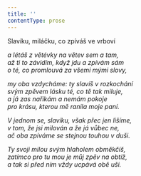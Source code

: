 ```yaml
---
title: ''
contentType: prose
---
```


Slavíku, miláčku, co zpíváš ve vrboví

_a létáš z větévky na větev sem a tam,  
až ti to závidím, když jdu a zpívám sám  
o té, co promlouvá za všemi mými slovy,_

_my oba vzdycháme: ty slavíš v rozkochání  
svým zpěvem lásku té, co tě tak miluje,  
a já zas naříkám a nemám pokoje  
pro krásu, kterou mě ranila moje paní._

_V jednom se, slavíku, však přec jen lišíme,  
v tom, že jsi milován a že já vůbec ne,  
ač oba zpíváme se stejnou touhou v duši._

_Ty svoji milou svým hlaholem obměkčíš,  
zatímco pro tu mou je můj zpěv na obtíž,  
a tak si před ním vždy ucpává obě uši._
